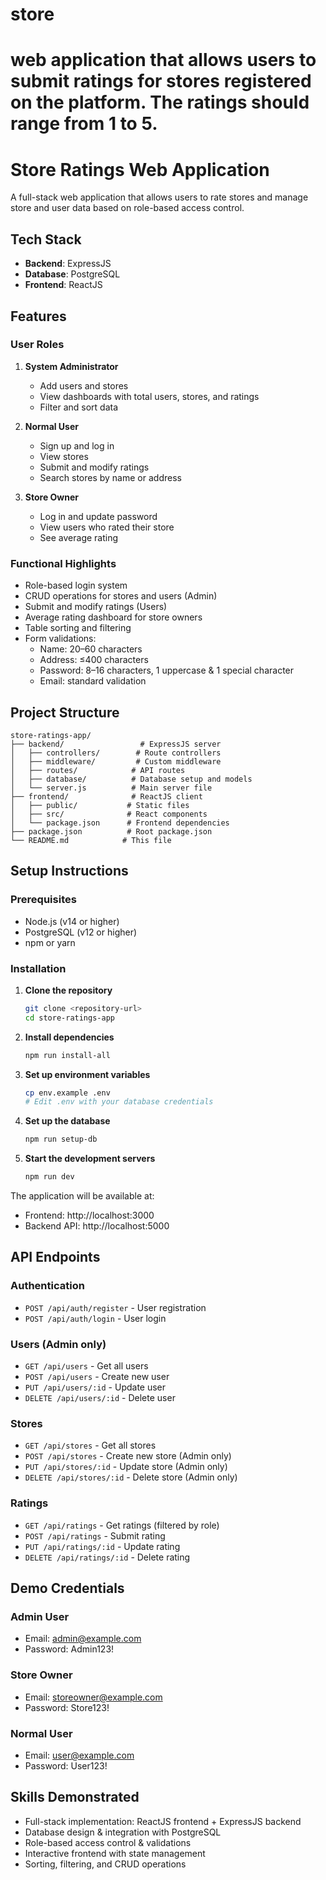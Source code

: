 # store
 web application that allows users to submit ratings for stores registered on the  platform. The ratings should range from 1 to 5.
=======
# Store Ratings Web Application

A full-stack web application that allows users to rate stores and manage store and user data based on role-based access control.

## Tech Stack

- **Backend**: ExpressJS
- **Database**: PostgreSQL
- **Frontend**: ReactJS

## Features

### User Roles

1. **System Administrator**
   - Add users and stores
   - View dashboards with total users, stores, and ratings
   - Filter and sort data

2. **Normal User**
   - Sign up and log in
   - View stores
   - Submit and modify ratings
   - Search stores by name or address

3. **Store Owner**
   - Log in and update password
   - View users who rated their store
   - See average rating

### Functional Highlights

- Role-based login system
- CRUD operations for stores and users (Admin)
- Submit and modify ratings (Users)
- Average rating dashboard for store owners
- Table sorting and filtering
- Form validations:
  - Name: 20–60 characters
  - Address: ≤400 characters
  - Password: 8–16 characters, 1 uppercase & 1 special character
  - Email: standard validation

## Project Structure

```
store-ratings-app/
├── backend/                 # ExpressJS server
│   ├── controllers/        # Route controllers
│   ├── middleware/         # Custom middleware
│   ├── routes/            # API routes
│   ├── database/          # Database setup and models
│   └── server.js          # Main server file
├── frontend/              # ReactJS client
│   ├── public/           # Static files
│   ├── src/              # React components
│   └── package.json      # Frontend dependencies
├── package.json          # Root package.json
└── README.md            # This file
```

## Setup Instructions

### Prerequisites

- Node.js (v14 or higher)
- PostgreSQL (v12 or higher)
- npm or yarn

### Installation

1. **Clone the repository**
   ```bash
   git clone <repository-url>
   cd store-ratings-app
   ```

2. **Install dependencies**
   ```bash
   npm run install-all
   ```

3. **Set up environment variables**
   ```bash
   cp env.example .env
   # Edit .env with your database credentials
   ```

4. **Set up the database**
   ```bash
   npm run setup-db
   ```

5. **Start the development servers**
   ```bash
   npm run dev
   ```

The application will be available at:
- Frontend: http://localhost:3000
- Backend API: http://localhost:5000

## API Endpoints

### Authentication
- `POST /api/auth/register` - User registration
- `POST /api/auth/login` - User login

### Users (Admin only)
- `GET /api/users` - Get all users
- `POST /api/users` - Create new user
- `PUT /api/users/:id` - Update user
- `DELETE /api/users/:id` - Delete user

### Stores
- `GET /api/stores` - Get all stores
- `POST /api/stores` - Create new store (Admin only)
- `PUT /api/stores/:id` - Update store (Admin only)
- `DELETE /api/stores/:id` - Delete store (Admin only)

### Ratings
- `GET /api/ratings` - Get ratings (filtered by role)
- `POST /api/ratings` - Submit rating
- `PUT /api/ratings/:id` - Update rating
- `DELETE /api/ratings/:id` - Delete rating

## Demo Credentials

### Admin User
- Email: admin@example.com
- Password: Admin123!

### Store Owner
- Email: storeowner@example.com
- Password: Store123!

### Normal User
- Email: user@example.com
- Password: User123!

## Skills Demonstrated

- Full-stack implementation: ReactJS frontend + ExpressJS backend
- Database design & integration with PostgreSQL
- Role-based access control & validations
- Interactive frontend with state management
- Sorting, filtering, and CRUD operations
